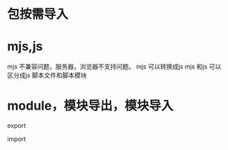 # 包按需导入

# mjs,js
mjs 不兼容问题，服务器，浏览器不支持问题。
mjs 可以转换成js
mjs 和js 可以区分成js 脚本文件和脚本模块

# module，模块导出，模块导入
export 

import 